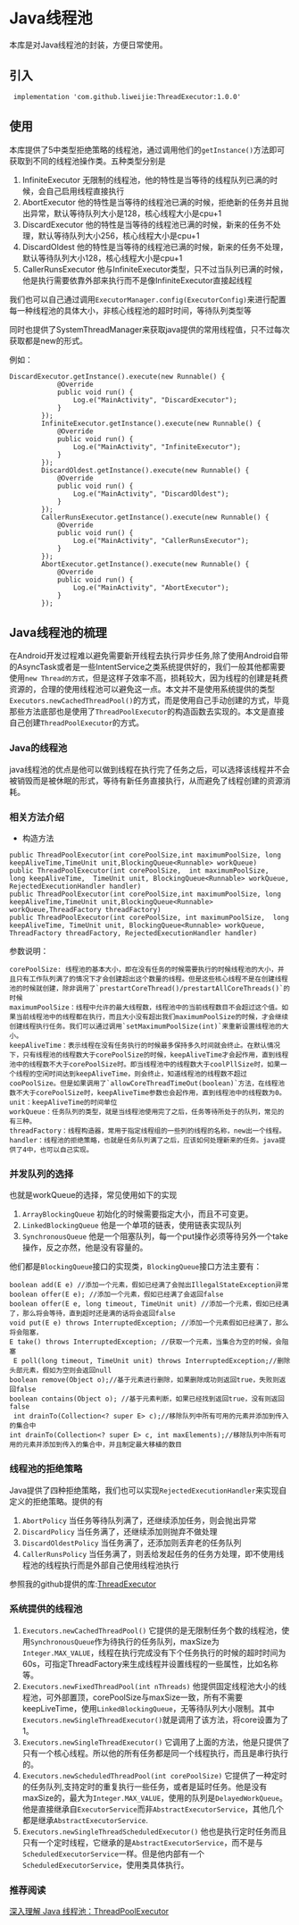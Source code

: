 # Java线程池

本库是对Java线程池的封装，方便日常使用。

## 引入

```
 implementation 'com.github.liweijie:ThreadExecutor:1.0.0'
```

## 使用

本库提供了5中类型拒绝策略的线程池，通过调用他们的`getInstance()`方法即可获取到不同的线程池操作类。五种类型分别是
1. InfiniteExecutor 无限制的线程池，他的特性是当等待的线程队列已满的时候，会自己启用线程直接执行
2. AbortExecutor 他的特性是当等待的线程池已满的时候，拒绝新的任务并且抛出异常，默认等待队列大小是128，核心线程大小是cpu+1
3. DiscardExecutor 他的特性是当等待的线程池已满的时候，新来的任务不处理，默认等待队列大小256，核心线程大小是cpu+1
3. DiscardOldest 他的特性是当等待的线程池已满的时候，新来的任务不处理，默认等待队列大小128，核心线程大小是cpu+1
3. CallerRunsExecutor 他与InfiniteExecutor类型，只不过当队列已满的时候，他是执行需要依靠外部来执行而不是像InfiniteExecutor直接起线程

我们也可以自己通过调用`ExecutorManager.config(ExecutorConfig)`来进行配置每一种线程池的具体大小，非核心线程池的超时时间，等待队列类型等

同时也提供了SystemThreadManager来获取java提供的常用线程值，只不过每次获取都是new的形式。

例如：

```
DiscardExecutor.getInstance().execute(new Runnable() {
            @Override
            public void run() {
                Log.e("MainActivity", "DiscardExecutor");
            }
        });
        InfiniteExecutor.getInstance().execute(new Runnable() {
            @Override
            public void run() {
                Log.e("MainActivity", "InfiniteExecutor");
            }
        });
        DiscardOldest.getInstance().execute(new Runnable() {
            @Override
            public void run() {
                Log.e("MainActivity", "DiscardOldest");
            }
        });
        CallerRunsExecutor.getInstance().execute(new Runnable() {
            @Override
            public void run() {
                Log.e("MainActivity", "CallerRunsExecutor");
            }
        });
        AbortExecutor.getInstance().execute(new Runnable() {
            @Override
            public void run() {
                Log.e("MainActivity", "AbortExecutor");
            }
        });

```

## Java线程池的梳理

在Android开发过程难以避免需要新开线程去执行异步任务,除了使用Android自带的AsyncTask或者是一些IntentService之类系统提供好的，我们一般其他都需要使用`new Thread的方式`，但是这样子效率不高，损耗较大，因为线程的创建是耗费资源的，合理的使用线程池可以避免这一点。本文并不是使用系统提供的类型`Executors.newCachedThreadPool()`的方式，而是使用自己手动创建的方式，毕竟那些方法底部也是使用了`ThreadPoolExecutor`的构造函数去实现的。本文是直接自己创建`ThreadPoolExecutor`的方式。

### Java的线程池

java线程池的优点是他可以做到线程在执行完了任务之后，可以选择该线程并不会被销毁而是被休眠的形式，等待有新任务直接执行，从而避免了线程创建的资源消耗。

### 相关方法介绍

* 构造方法
```
public ThreadPoolExecutor(int corePoolSize,int maximumPoolSize, long keepAliveTime,TimeUnit unit,BlockingQueue<Runnable> workQueue)
public ThreadPoolExecutor(int corePoolSize,  int maximumPoolSize,  long keepAliveTime,  TimeUnit unit, BlockingQueue<Runnable> workQueue, RejectedExecutionHandler handler)
public ThreadPoolExecutor(int corePoolSize,int maximumPoolSize, long keepAliveTime,TimeUnit unit,BlockingQueue<Runnable> workQueue,ThreadFactory threadFactory)
public ThreadPoolExecutor(int corePoolSize, int maximumPoolSize,  long keepAliveTime, TimeUnit unit, BlockingQueue<Runnable> workQueue, ThreadFactory threadFactory, RejectedExecutionHandler handler)
```

参数说明：
```
corePoolSize: 线程池的基本大小，即在没有任务的时候需要执行的时候线程池的大小，并且只有工作队列满了的情况下才会创建超出这个数量的线程。但是这些核心线程不是在创建线程池的时候就创建，除非调用了`prestartCoreThread()/prestartAllCoreThreads()`的时候
maximumPoolSize：线程中允许的最大线程数，线程池中的当前线程数目不会超过这个值。如果当前线程池中的线程都在执行，而且大小没有超出我们maximumPoolSize的时候，才会继续创建线程执行任务。我们可以通过调用`setMaximumPoolSize(int)`来重新设置线程池的大小。
keepAliveTime：表示线程在没有任务执行的时候最多保持多久时间就会终止。在默认情况下，只有线程池的线程数大于corePoolSize的时候，keepAliveTime才会起作用，直到线程池中的线程数不大于corePoolSize时。即当线程池中的线程数大于coolPllSize时，如果一个线程的空闲时间达到keepAliveTime，则会终止，知道线程池的线程数不超过cooPoolSize。但是如果调用了`allowCoreThreadTimeOut(boolean)`方法，在线程池数不大于corePoolSize时，keepAliveTime参数也会起作用，直到线程池中的线程数为0。
unit：keepAliveTime的时间单位
workQueue：任务队列的类型，就是当线程池使用完了之后，任务等待所处于的队列，常见的有三种。
threadFactory：线程构造器，常用于指定线程组的一些列的线程的名称，new出一个线程。
handler：线程池的拒绝策略，也就是任务队列满了之后，应该如何处理新来的任务。java提供了4中，也可以自己实现。
```

### 并发队列的选择

也就是workQueue的选择，常见使用如下的实现
1. `ArrayBlockingQueue`
    初始化的时候需要指定大小，而且不可变更。
2. `LinkedBlockingQueue`
    他是一个单项的链表，使用链表实现队列
3. `SynchronousQueue`
    他是一个阻塞队列，每一个put操作必须等待另外一个take操作，反之亦然，他是没有容量的。

他们都是`BlockingQueue`接口的实现类，`BlockingQueue`接口方法主要有：
```
boolean add(E e) //添加一个元素，假如已经满了会抛出IllegalStateException异常
boolean offer(E e); //添加一个元素，假如已经满了会返回false
boolean offer(E e, long timeout, TimeUnit unit) //添加一个元素，假如已经满了，那么将会等待，直到超时还是满的话将会返回false
void put(E e) throws InterruptedException; //添加一个元素假如已经满了，那么将会阻塞，
E take() throws InterruptedException; //获取一个元素，当集合为空的时候，会阻塞
 E poll(long timeout, TimeUnit unit) throws InterruptedException;//删除头部元素，假如为空则会返回null
boolean remove(Object o);//基于元素进行删除，如果删除成功则返回true，失败则返回false
boolean contains(Object o); //基于元素判断，如果已经找到返回true，没有则返回false
 int drainTo(Collection<? super E> c);//移除队列中所有可用的元素并添加到传入的集合中
int drainTo(Collection<? super E> c, int maxElements);//移除队列中所有可用的元素并添加到传入的集合中，并且制定最大移植的数目
```

### 线程池的拒绝策略

Java提供了四种拒绝策略，我们也可以实现`RejectedExecutionHandler`来实现自定义的拒绝策略。提供的有
1. `AbortPolicy`
    当任务等待队列满了，还继续添加任务，则会抛出异常
2. `DiscardPolicy`
    当任务满了，还继续添加则抛弃不做处理    
3. `DiscardOldestPolicy`
    当任务满了，还添加则丢弃老的任务队列
4. `CallerRunsPolicy`
    当任务满了，则丢给发起任务的任务方处理，即不使用线程池的线程执行而是外部自己使用线程池执行


参照我的github提供的库:[ThreadExecutor](https://github.com/liweijieok/ThreadExecutor)

### 系统提供的线程池

1. `Executors.newCachedThreadPool()`
    它提供的是无限制任务个数的线程池，使用`SynchronousQueue`作为待执行的任务队列，maxSize为`Integer.MAX_VALUE`，线程在执行完成没有下个任务执行的时候的超时时间为60s，可指定ThreadFactory来生成线程并设置线程的一些属性，比如名称等。
2. `Executors.newFixedThreadPool(int nThreads)`
    他提供固定线程池大小的线程池，可外部置顶，corePoolSize与maxSize一致，所有不需要keepLiveTime，使用`LinkedBlockingQueue`，无等待队列大小限制。其中`Executors.newSingleThreadExecutor()`就是调用了该方法，将core设置为了1。
3. `Executors.newSingleThreadExecutor()`
    它调用了上面的方法，他是只提供了只有一个核心线程。所以他的所有任务都是同一个线程执行，而且是串行执行的。
4. `Executors.newScheduledThreadPool(int corePoolSize)`
    它提供了一种定时的任务队列,支持定时的重复执行一些任务，或者是延时任务。他是没有maxSize的，最大为`Integer.MAX_VALUE`，使用的队列是`DelayedWorkQueue`。他是直接继承自`ExecutorService`而非`AbstractExecutorService`，其他几个都是继承`AbstractExecutorService`.
5. `Executors.newSingleThreadScheduledExecutor()`
    他也是执行定时任务而且只有一个定时线程，它继承的是`AbstractExecutorService`，而不是与`ScheduledExecutorService`一样。但是他内部有一个`ScheduledExecutorService`，使用类具体执行。 

### 推荐阅读

[深入理解 Java 线程池：ThreadPoolExecutor](https://juejin.im/entry/58fada5d570c350058d3aaad)

